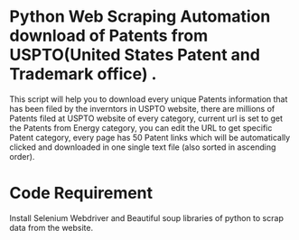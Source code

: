 # Python Web Scraping Automation download of Patents from USPTO(United States Patent and Trademark office) .

This script will help you to download every unique Patents information that has been filed by the inverntors in USPTO website, there are millions of Patents filed at USPTO website of every category, current url is set to get the Patents from Energy category, you can edit the URL to get specific Patent category, every page has 50 Patent links which will be automatically clicked and downloaded in one single text file (also sorted in ascending order).

# Code Requirement
Install Selenium Webdriver and Beautiful soup libraries of python to scrap data from the website.




